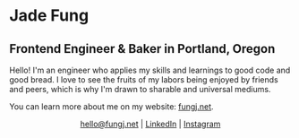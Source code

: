 # Jade Fung
## Frontend Engineer & Baker in Portland, Oregon

Hello! I'm an engineer who applies my skills and learnings to good code and good bread. I love to see the fruits of my labors being enjoyed by friends and peers, which is why I'm drawn to sharable and universal mediums.

You can learn more about me on my website: <a href="https://fungj.net">fungj.net</a>.

<p align="center"><a href="mailto:hello@fungj.net">hello@fungj.net</a> | <a href="https://www.linkedin.com/in/jade-fung/">LinkedIn</a> | <a href="https://www.instagram.com/sleepycatpdx/">Instagram</a> 

